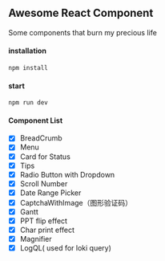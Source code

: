 ## Awesome React Component

Some components that burn my precious life
#### installation

```
npm install
```

#### start

```
npm run dev
```

#### Component List
- [x] BreadCrumb
- [x] Menu
- [x] Card for Status 
- [x] Tips
- [x] Radio Button with Dropdown
- [x] Scroll Number
- [x] Date Range Picker
- [x] CaptchaWithImage（图形验证码）
- [x] Gantt
- [x] PPT flip effect
- [x] Char print effect
- [x] Magnifier
- [x] LogQL( used for loki query)
